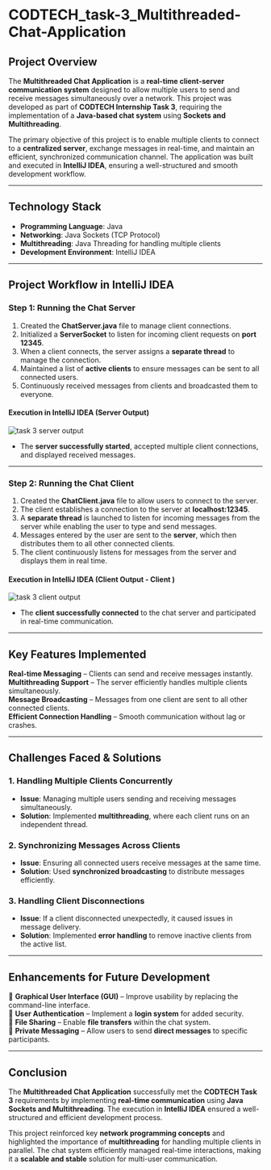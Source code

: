 # CODTECH_task-3_Multithreaded-Chat-Application

## **Project Overview**  

The **Multithreaded Chat Application** is a **real-time client-server communication system** designed to allow multiple users to send and receive messages simultaneously over a network. This project was developed as part of **CODTECH Internship Task 3**, requiring the implementation of a **Java-based chat system** using **Sockets and Multithreading**.  

The primary objective of this project is to enable multiple clients to connect to a **centralized server**, exchange messages in real-time, and maintain an efficient, synchronized communication channel. The application was built and executed in **IntelliJ IDEA**, ensuring a well-structured and smooth development workflow.

---

## **Technology Stack**  

- **Programming Language**: Java  
- **Networking**: Java Sockets (TCP Protocol)  
- **Multithreading**: Java Threading for handling multiple clients  
- **Development Environment**: IntelliJ IDEA  

---

## **Project Workflow in IntelliJ IDEA**  

### **Step 1: Running the Chat Server**  

1. Created the **ChatServer.java** file to manage client connections.  
2. Initialized a **ServerSocket** to listen for incoming client requests on **port 12345**.  
3. When a client connects, the server assigns a **separate thread** to manage the connection.  
4. Maintained a list of **active clients** to ensure messages can be sent to all connected users.  
5. Continuously received messages from clients and broadcasted them to everyone.  

#### **Execution in IntelliJ IDEA (Server Output)**  

![task 3 server output](https://github.com/user-attachments/assets/e43873d3-01b7-47af-a62f-f4adf961a0a6)

- The **server successfully started**, accepted multiple client connections, and displayed received messages.  

---

### **Step 2: Running the Chat Client**  

1. Created the **ChatClient.java** file to allow users to connect to the server.  
2. The client establishes a connection to the server at **localhost:12345**.  
3. A **separate thread** is launched to listen for incoming messages from the server while enabling the user to type and send messages.  
4. Messages entered by the user are sent to the **server**, which then distributes them to all other connected clients.  
5. The client continuously listens for messages from the server and displays them in real time.  

#### **Execution in IntelliJ IDEA (Client Output - Client )**  

![task 3 client output](https://github.com/user-attachments/assets/f08bd43a-e55e-4582-b095-b829eb4784b2)

- The **client successfully connected** to the chat server and participated in real-time communication.  

---

## **Key Features Implemented**  

**Real-time Messaging** – Clients can send and receive messages instantly.  
**Multithreading Support** – The server efficiently handles multiple clients simultaneously.  
**Message Broadcasting** – Messages from one client are sent to all other connected clients.  
**Efficient Connection Handling** – Smooth communication without lag or crashes.  

---

## **Challenges Faced & Solutions**  

### **1. Handling Multiple Clients Concurrently**  
- **Issue**: Managing multiple users sending and receiving messages simultaneously.  
- **Solution**: Implemented **multithreading**, where each client runs on an independent thread.  

### **2. Synchronizing Messages Across Clients**  
- **Issue**: Ensuring all connected users receive messages at the same time.  
- **Solution**: Used **synchronized broadcasting** to distribute messages efficiently.  

### **3. Handling Client Disconnections**  
- **Issue**: If a client disconnected unexpectedly, it caused issues in message delivery.  
- **Solution**: Implemented **error handling** to remove inactive clients from the active list.  

---

## **Enhancements for Future Development**  

🔹 **Graphical User Interface (GUI)** – Improve usability by replacing the command-line interface.  
🔹 **User Authentication** – Implement a **login system** for added security.  
🔹 **File Sharing** – Enable **file transfers** within the chat system.  
🔹 **Private Messaging** – Allow users to send **direct messages** to specific participants.  

---

## **Conclusion**  

The **Multithreaded Chat Application** successfully met the **CODTECH Task 3** requirements by implementing **real-time communication** using **Java Sockets and Multithreading**. The execution in **IntelliJ IDEA** ensured a well-structured and efficient development process.  

This project reinforced key **network programming concepts** and highlighted the importance of **multithreading** for handling multiple clients in parallel. The chat system efficiently managed real-time interactions, making it a **scalable and stable** solution for multi-user communication.  


